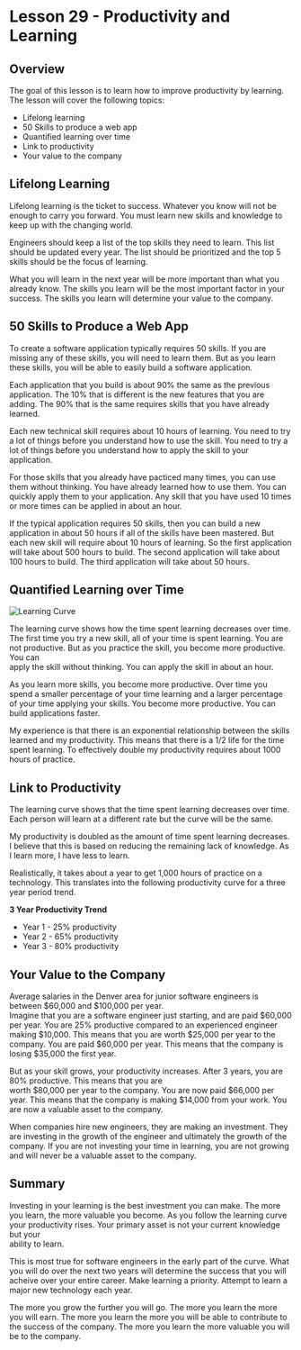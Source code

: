 # Lesson 29 - Productivity and Learning

## Overview

The goal of this lesson is to learn how to improve productivity by learning. The lesson will cover the following topics: 

* Lifelong learning
* 50 Skills to produce a web app
* Quantified learning over time
* Link to productivity
* Your value to the company


## Lifelong Learning

Lifelong learning is the ticket to success.  Whatever you know will not be enough to carry you forward.  You must learn new skills and knowledge to keep up with the changing world.  

Engineers should keep a list of the top skills they need to learn.  This list should be updated every year.  The list should be prioritized and the top 5 skills should be the focus of learning. 

What you will learn in the next year will be more important than what you already know.  The skills you learn will be the most important factor in your success.  The skills you learn will determine your value to the company.


## 50 Skills to Produce a Web App

To create a software application typically requires 50 skills.  If you are missing any of these skills, you will need to
learn them. But as you learn these skills, you will be able to easily build a software application.  

Each application that you build is about 90% the same as the previous application.  The 10% that is different is the new
features that you are adding.  The 90% that is the same requires skills that you have already learned.

Each new technical skill requires about 10 hours of learning.   You need to try a lot of things before you understand
how to use the skill.  You need to try a lot of things before you understand how to apply the skill to your application.

For those skills that you already have pacticed many times, you can use them without thinking.  You have already learned
how to use them.  You can quickly apply them to your application.  Any skill that you have used 10 times or more times can
be applied in about an hour.

If the typical application requires 50 skills, then you can build a new application in about 50 hours if all of the
skills have been mastered.  But each new skill will require about 10 hours of learning.  So the first application will
take about 500 hours to build.  The second application will take about 100 hours to build.  The third application will
take about 50 hours.


## Quantified Learning over Time

![Learning Curve](img/Productivity.png)

The learning curve shows how the time spent learning decreases over time.  The first time you try a new skill, all of your
time is spent learning.  You are not productive.  But as you practice the skill, you become more productive.  You can  
apply the skill without thinking.  You can apply the skill in about an hour.  

As you learn more skills, you become more productive.  Over time you spend a smaller percentage of your time learning and
a larger percentage of your time applying your skills.  You become more productive.  You can build applications faster.

My experience is that there is an exponential relationship between the skills learned and my productivity.  This means
that there is a 1/2 life for the time spent learning.  To effectively double my productivity requires about 1000 hours of
practice.


## Link to Productivity

The learning curve shows that the time spent learning decreases over time. Each person will learn at a different rate but
the curve will be the same. 

My productivity is doubled as the amount of time spent learning decreases.  I believe that this is based on reducing the
remaining lack of knowledge.  As I learn more, I have less to learn.  

Realistically, it takes about a year to get 1,000 hours of practice on a technology. This translates into the following
productivity curve for a three year period trend.

**3 Year Productivity Trend**

* Year 1 - 25% productivity
* Year 2 - 65% productivity
* Year 3 - 80% productivity


## Your Value to the Company

Average salaries in the Denver area for junior software engineers is between $60,000 and $100,000 per year.  
Imagine that you are a software engineer just starting, and are paid $60,000 per year.  You are 25% productive compared
to an experienced engineer making $10,000.  This means that you are worth $25,000 per year to the company.  You are paid
$60,000 per year.  This means that the company is losing $35,000 the first year.

But as your skill grows, your productivity increases.  After 3 years, you are 80% productive.  This means that you are  
worth $80,000 per year to the company.  You are now paid $66,000 per year.  This means that the company is making $14,000
from your work.  You are now a valuable asset to the company.

When companies hire new engineers, they are making an investment.  They are investing in the growth of the engineer and
ultimately the growth of the company.   If you are not investing your time in learning, you are not growing and will never
be a valuable asset to the company.


## Summary

Investing in your learning is the best investment you can make.  The more you learn, the more valuable you become.
As you follow the learning curve your productivity rises.  Your primary asset is not your current knowledge but your    
ability to learn.

This is most true for software engineers in the early part of the curve.  What you will do over the next two years 
will determine the success that you will acheive over your entire career.   Make learning a priority.  Attempt to learn
a major new technology each year.

The more you grow the further you will go.  The more you learn the more you will earn.  The more you learn the more you
will be able to contribute to the success of the company.  The more you learn the more valuable you will be to the company.

